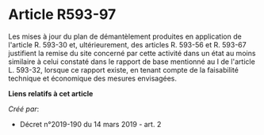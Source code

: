 # Article R593-97

Les mises à jour du plan de démantèlement produites en application de l'article R. 593-30 et, ultérieurement, des articles R.
593-56 et R. 593-67 justifient la remise du site concerné par cette activité dans un état au moins similaire à celui constaté
dans le rapport de base mentionné au I de l'article L. 593-32, lorsque ce rapport existe, en tenant compte de la faisabilité
technique et économique des mesures envisagées.

**Liens relatifs à cet article**

_Créé par_:

  - Décret n°2019-190 du 14 mars 2019 - art. 2
